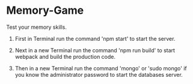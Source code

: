 # Memory-Game

Test your memory skills.

1. First in Terminal run the command 'npm start' to start the server.

2. Next in a new Terminal run the command 'npm run build' to start webpack and build the production code.

3. Then in a new Terminal run the command 'mongo' or 'sudo mongo' if you know the administrator password to start the databases server.
